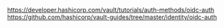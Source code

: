 https://developer.hashicorp.com/vault/tutorials/auth-methods/oidc-auth
https://github.com/hashicorp/vault-guides/tree/master/identity/oidc-auth
